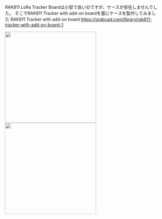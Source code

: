 RAK811 LoRa Tracker Boardは小型で良いのですが、ケースが存在しませんでした。
そこでRAK811 Tracker with add-on boardを基にケースを製作してみました
RAK811 Tracker with add-on board
https://grabcad.com/library/rak811-tracker-with-add-on-board-1

<img src="https://qiita-image-store.s3.ap-northeast-1.amazonaws.com/0/285344/0ba4fa80-f2ab-e198-2169-9e3bf74d0016.png" alt="" width="300" height="">
<img src="https://qiita-image-store.s3.ap-northeast-1.amazonaws.com/0/285344/3019184d-873e-71b0-6af8-2114303043ac.jpeg" alt="" width="300" height="">
